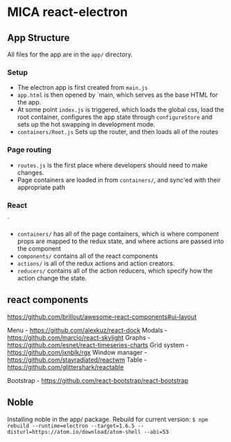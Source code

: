 # MICA react-electron

## App Structure

All files for the app are in the `app/` directory. 

### Setup

 * The electron app is first created from `main.js`
 * `app.html` is then opened by `main, which serves as the base HTML for the app.
 * At some point `index.js` is triggered, which loads the global css, load the root container, configures the app state through `configureStore` and sets up the hot swapping in development mode. 
 * `containers/Root.js` Sets up the router, and then loads all of the routes

 ### Page routing

 * `routes.js` is the first place where developers should need to make changes.
 * Page containers are loaded in from `containers/`, and sync'ed with their appropriate path

 ### React 
 `
 * `containers/` has all of the page containers, which is where component props are mapped to the redux state, and where actions are passed into the component 
 * `components/` contains all of the react components
 * `actions/` is all of the redux actions and action creators. 
 * `reducers/` contains all of the action reducers, which specify how the action change the state. 

## react components
https://github.com/brillout/awesome-react-components#ui-layout

Menu - https://github.com/alexkuz/react-dock 
Modals - https://github.com/marcio/react-skylight
Graphs - https://github.com/esnet/react-timeseries-charts
Grid system - https://github.com/jxnblk/rgx
Window manager - https://github.com/stayradiated/reactwm
Table - https://github.com/glittershark/reactable

Bootstrap - https://github.com/react-bootstrap/react-bootstrap

## Noble
Installing noble in the app/ package. Rebuild for current version: 
`$ npm rebuild --runtime=electron --target=1.6.5 --disturl=https://atom.io/download/atom-shell --abi=53`
